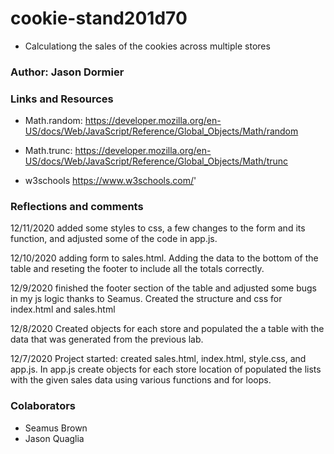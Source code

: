 # cookie-stand201d70

* Calculationg the sales of the cookies across multiple stores

### Author: Jason Dormier

### Links and Resources

* Math.random: <https://developer.mozilla.org/en-US/docs/Web/JavaScript/Reference/Global_Objects/Math/random>

* Math.trunc: <https://developer.mozilla.org/en-US/docs/Web/JavaScript/Reference/Global_Objects/Math/trunc>

* w3schools <https://www.w3schools.com/>'

### Reflections and comments

12/11/2020 added some styles to css, a few changes to the form and its function, and adjusted some of the code in app.js.

12/10/2020 adding form to sales.html. Adding the data to the bottom of the table and reseting the footer to include all the totals correctly.

12/9/2020 finished the footer section of the table and adjusted some bugs in my js logic thanks to Seamus. Created the structure and css for index.html and sales.html

12/8/2020 Created objects for each store and populated the a table with the data that was generated from the previous lab.

12/7/2020 Project started: created sales.html, index.html, style.css, and app.js. In app.js create objects for each store location of populated the lists with the given sales data using various functions and for loops.

### Colaborators
* Seamus Brown
* Jason Quaglia

